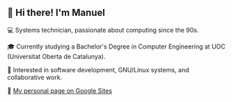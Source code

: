 ## 👋 Hi there! I'm Manuel

💻 Systems technician, passionate about computing since the 90s.

🎓 Currently studying a Bachelor's Degree in Computer Engineering at UOC (Universitat Oberta de Catalunya).

🌱 Interested in software development, GNU/Linux systems, and collaborative work.

🔗 [My personal page on Google Sites](https://sites.google.com/uoc.edu/mgonzalez/home)
